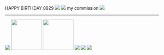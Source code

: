 HAPPY BIRTHDAY 0929 <img src = "https://i.postimg.cc/5t2dY3Nt/Untitled984-2025927160404.png">
<img src = "https://i.postimg.cc/2y0BmYTY/Untitled985-20250928104650.png">
my commission <img src = "https://i.postimg.cc/WzMLvJZh/Untitled975-20250920122838.png">
***
<img src = "https://i.postimg.cc/C1tPLRRK/Untitled965-20250905120919.png">
<img src ="https://i.postimg.cc/pyNzfnQq/7-D1-C6998-CF77-BFEA400-E118-C3-E031-BE6.png" width="100" height="100"> <img src = "https://i.postimg.cc/FzHhcxDb/7-C9-F93-BFA0-CD816-B7-D9683-AE7910-DF99.png" width="100" height="100">
<img src = https://i.postimg.cc/tJSpvMNN/Camera-1040g3k831itvgt3i0s005n9t6e7lm2q9laph70g.jpg> <img src = https://i.postimg.cc/0574WNVc/IMG-1644.png> <img src = https://i.postimg.cc/bJvz0PQw/58azl3.jpg>
